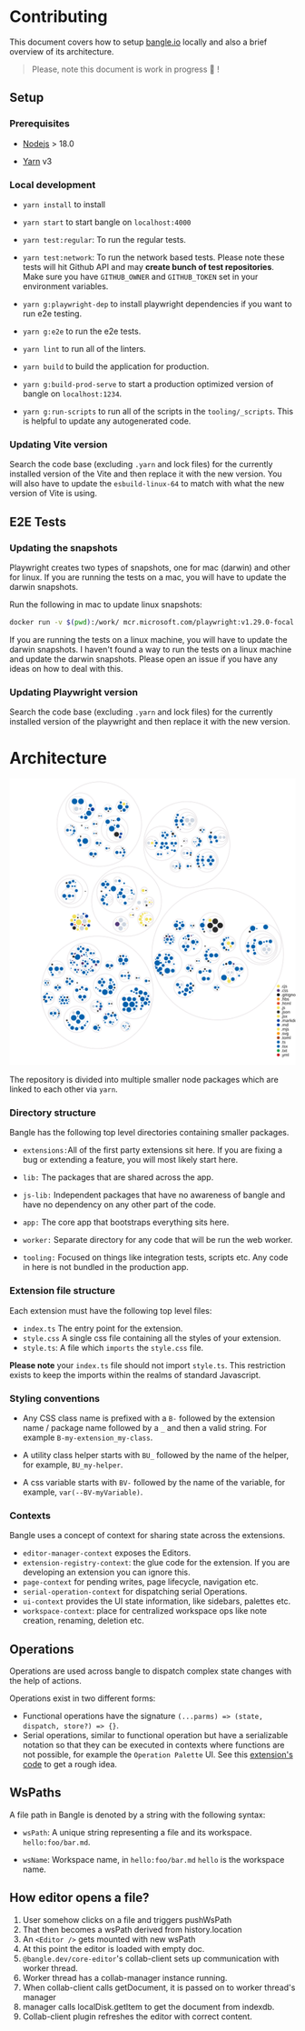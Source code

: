 # Contributing

This document covers how to setup [bangle.io](http://bangle.io) locally and also a brief overview of its architecture.

> Please, note this document is work in progress :nail_care: !

## Setup

### Prerequisites

- [Nodejs](https://nodejs.org/en/download/) > 18.0

- [Yarn](https://yarnpkg.com/) v3

### Local development

- `yarn install` to install

- `yarn start` to start bangle on `localhost:4000`

- `yarn test:regular`\: To run the regular tests.

- `yarn test:network`\: To run the network based tests. Please note these tests will hit Github API and may **create bunch of test repositories**. Make sure you have `GITHUB_OWNER` and `GITHUB_TOKEN` set in your environment variables.

- `yarn g:playwright-dep` to install playwright dependencies if you want to run e2e testing.

- `yarn g:e2e` to run the e2e tests.

- `yarn lint` to run all of the linters.

- `yarn build` to build the application for production.

- `yarn g:build-prod-serve` to start a production optimized version of bangle on `localhost:1234`.

- `yarn g:run-scripts` to run all of the scripts in the `tooling/_scripts`. This is helpful to update any autogenerated code.

### Updating Vite version

Search the code base (excluding `.yarn` and lock files)  for the currently installed version of the Vite and then replace it with the new version. You will also have to update the `esbuild-linux-64` to match with what the new version of Vite is using.

## E2E Tests

### Updating the snapshots

Playwright creates two types of snapshots, one for mac (darwin) and other for linux. If you are running the tests on a mac, you will have to update the darwin snapshots.

Run the following in mac to update linux snapshots:

```bash
docker run -v $(pwd):/work/ mcr.microsoft.com/playwright:v1.29.0-focal bash -c 'cd work && yarn install &&  yarn g:playwright-dep && NODE_OPTIONS="--max-old-space-size=8144"  yarn g:e2e '
```

If you are running the tests on a linux machine, you will have to update the darwin snapshots. I haven't found a way to run the tests on a linux machine and update the darwin snapshots. Please open an issue if you have any ideas on how to deal with this.

### Updating Playwright version

Search the code base (excluding `.yarn` and lock files)  for the currently installed version of the playwright and then replace it with the new version.

# Architecture

![overview](diagram.svg)

The repository is divided into multiple smaller node packages which are linked to each other via `yarn`.

### Directory structure

Bangle has the following top level directories containing smaller packages.

- `extensions:`All of the first party extensions sit here. If you are fixing a bug or extending a feature, you will most likely start here.

- `lib:` The packages that are shared across the app.

- `js-lib:` Independent packages that have no awareness of bangle and have no dependency on any other part of the code.

- `app:` The core app that bootstraps everything sits here.

- `worker:` Separate directory for any code that will be run the web worker.

- `tooling:` Focused on things like integration tests, scripts etc. Any code in here is not bundled in the production app.

### Extension file structure

Each extension must have the following top level files:

- `index.ts` The entry point for the extension.
- `style.css` A single css file containing all the styles of your extension.
- `style.ts`\: A file which `imports` the `style.css` file.

**Please note** your `index.ts` file should not import `style.ts`. This restriction exists to keep the imports within the realms of standard Javascript.

### Styling conventions

- Any CSS class name is prefixed with a `B-` followed by the extension name / package name followed by a `_` and then a valid string. For example `B-my-extension_my-class`.

- A utility class helper starts with `BU_` followed by the name of the helper, for example, `BU_my-helper`.

- A css variable starts with `BV-` followed by the name of the variable, for example, `var(--BV-myVariable)`.

### Contexts

Bangle uses a concept of context for sharing state across the extensions.

- `editor-manager-context` exposes the Editors.
- `extension-registry-context`\: the glue code for the extension. If you are developing an extension you can ignore this.
- `page-context` for pending writes, page lifecycle, navigation etc.
- `serial-operation-context` for dispatching serial Operations.
- `ui-context` provides the UI state information, like sidebars, palettes etc.
- `workspace-context`\: place for centralized workspace ops like note creation, renaming, deletion etc.

## Operations

Operations are used across bangle to dispatch complex state changes with the help of actions.

Operations exist in two different forms:

- Functional operations have the signature `(...parms) => (state, dispatch, store?) => {}`.
- Serial operations, similar to functional operation but have a serializable notation so that they can be executed in contexts where functions are not possible, for example the `Operation Palette` UI. See this [extension's code](https://github.com/bangle-io/bangle-io/blob/dev/extensions/core-actions/index.ts) to get a rough idea.

## WsPaths

A file path in Bangle is denoted by a string with the following syntax:

- `wsPath`\: A unique string representing a file and its workspace. `hello:foo/bar.md`.

- `wsName`\: Workspace name, in `hello:foo/bar.md` `hello` is the workspace name.

## How editor opens a file?

1. User somehow clicks on a file and triggers pushWsPath
2. That then becomes a wsPath derived from history.location
3. An `<Editor />` gets mounted with new wsPath
4. At this point the editor is loaded with empty doc.
5. `@bangle.dev/core-editor`'s collab-client sets up communication with worker thread.
6. Worker thread has a collab-manager instance running.
7. When collab-client calls getDocument, it is passed on to worker thread's manager
8. manager calls localDisk.getItem to get the document from indexdb.
9. Collab-client plugin refreshes the editor with correct content.